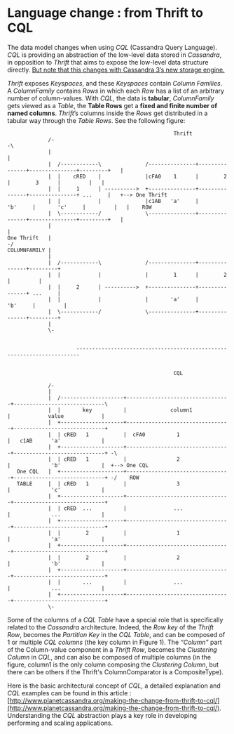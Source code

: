 <!--
Licensed to the Apache Software Foundation (ASF) under one
or more contributor license agreements.  See the NOTICE file
distributed with this work for additional information
regarding copyright ownership.  The ASF licenses this file
to you under the Apache License, Version 2.0 (the
"License"); you may not use this file except in compliance
with the License.  You may obtain a copy of the License at

  http://www.apache.org/licenses/LICENSE-2.0

Unless required by applicable law or agreed to in writing,
software distributed under the License is distributed on an
"AS IS" BASIS, WITHOUT WARRANTIES OR CONDITIONS OF ANY
KIND, either express or implied.  See the License for the
specific language governing permissions and limitations
under the License.
-->

# Language change : from Thrift to CQL
The data model changes when using *CQL* (Cassandra Query Language).
*CQL* is providing an abstraction of the low-level data stored in *Cassandra*, in
opposition to *Thrift* that aims to expose the low-level data structure directly.
[But note that this changes with Cassandra 3’s new storage engine.](http://www.datastax.com/2015/12/storage-engine-30)

*Thrift* exposes *Keyspaces*, and these *Keyspaces* contain *Column Families*. A
*ColumnFamily* contains *Rows* in which each *Row* has a list of an arbitrary number
of column-values. With *CQL*, the data is **tabular**, *ColumnFamily* gets viewed
as a *Table*, the **Table Rows** get a **fixed and finite number of named columns**.
*Thrift*’s columns inside the *Rows* get distributed in a tabular way through the
_Table Rows_. See the following figure:

```ditaa
                                                     Thrift
             /-                                                                                          -\
             |                                                                                            |
             |  /------------\              /---------------+---------------+---------------+---------+   |
             |  |    cRED    |              |cFA0    1      |        2      |        3      |         |   |
             |  |     1      | ---------->  +---------------+---------------+---------------+ ...     |   +--> One Thrift
             |  |            |              |c1AB   'a'     |       'b'     |       'c'     |         |   |    ROW
             |  \------------/              \---------------+---------------+---------------+---------+   |
             |                                                                                            |
One Thrift   |                                                                                           -/
COLUMNFAMILY |          
             |  
             |  /------------\              /---------------+---------------+---------+
             |  |            |              |        1      |        2      |         |
             |  |     2      | ---------->  +---------------+---------------+ ...     |
             |  |            |              |       'a'     |       'b'     |         |
             |  \------------/              \---------------+---------------+---------+
             |  
             \- 


                      -----------------------------------------------------------------------


                                                     CQL

             /-                              
             |                               
             |  /--------------------+---------------------------------+-----------------------------\
             |  |       key          |              column1            |            value            |  
             |  +--------------------+---------------------------------+-----------------------------+
             |  | cRED   1           |  cFA0          1                |   c1AB      'a'             |
             |  +--------------------+---------------------------------+-----------------------------+ -\
             |  | cRED   1           |                2                |             'b'             |  +--> One CQL
   One CQL   |  +--------------------+---------------------------------+-----------------------------+ -/    ROW
   TABLE     |  | cRED   1           |                3                |             'c'             |
             |  +--------------------+---------------------------------+-----------------------------+
             |  | cRED  ...          |               ...               |             ...             |
             |  +--------------------+---------------------------------+-----------------------------+
             |  |        2           |                1                |             'a'             |
             |  +--------------------+---------------------------------+-----------------------------+
             |  |        2           |                2                |             'b'             |
             |  +--------------------+---------------------------------+-----------------------------+
             |  |       ...          |               ...               |             ...             |
             |  +--------------------+---------------------------------+-----------------------------+
             \-
```

Some of the columns of a *CQL Table* have a special role that is specifically
related to the *Cassandra* architecture. Indeed, the *Row key* of the *Thrift Row*,
becomes the *Partition Key* in the *CQL Table*, and can be composed of 1 or multiple
*CQL columns* (the key column in Figure 1). The *“Column”* part of the Column-value
component in a *Thrift Row*, becomes the *Clustering Column* in *CQL*, and can
also be composed of multiple columns (in the figure, column1 is the only column 
composing the *Clustering Column*, but there can be others if the Thrift's ColumnComparator
is a CompositeType).

Here is the basic architectural concept of *CQL*, a detailed explanation and *CQL*
examples can be found in this article : [http://www.planetcassandra.org/making-the-change-from-thrift-to-cql/](http://www.planetcassandra.org/making-the-change-from-thrift-to-cql/).
Understanding the *CQL* abstraction plays a key role in developing performing
and scaling applications.
